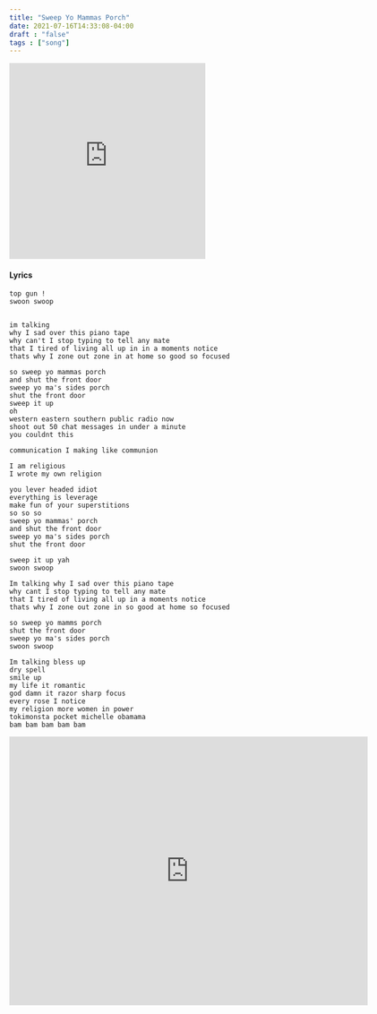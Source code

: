 ```yaml
---
title: "Sweep Yo Mammas Porch"
date: 2021-07-16T14:33:08-04:00
draft : "false"
tags : ["song"]
---
```


<iframe style="border: 0; width: 350px; height: 350px;" src="https://bandcamp.com/EmbeddedPlayer/track=3244740584/size=large/bgcol=333333/linkcol=ffffff/minimal=true/transparent=true/" seamless><a href="https://poliwat.bandcamp.com/track/sweep-yo-mammas-porch-v1">Sweep yo mammas porch v1 by POLIW.AT</a></iframe>

<!--more-->

#### Lyrics

```
top gun !
swoon swoop


im talking
why I sad over this piano tape
why can't I stop typing to tell any mate
that I tired of living all up in in a moments notice
thats why I zone out zone in at home so good so focused

so sweep yo mammas porch
and shut the front door
sweep yo ma's sides porch
shut the front door
sweep it up
oh
western eastern southern public radio now
shoot out 50 chat messages in under a minute
you couldnt this

communication I making like communion

I am religious
I wrote my own religion

you lever headed idiot
everything is leverage
make fun of your superstitions
so so so
sweep yo mammas' porch
and shut the front door
sweep yo ma's sides porch
shut the front door

sweep it up yah
swoon swoop

Im talking why I sad over this piano tape
why cant I stop typing to tell any mate
that I tired of living all up in a moments notice
thats why I zone out zone in so good at home so focused

so sweep yo mamms porch
shut the front door
sweep yo ma's sides porch
swoon swoop

Im talking bless up
dry spell
smile up
my life it romantic
god damn it razor sharp focus
every rose I notice
my religion more women in power
tokimonsta pocket michelle obamama
bam bam bam bam bam

```

<iframe src="https://archive.org/embed/sweep-yo-mammas-porch-poliw.at" width="640" height="480" frameborder="0" webkitallowfullscreen="true" mozallowfullscreen="true" allowfullscreen></iframe>

<!--
♩     Musical quarter note     &#9833;
♪     Musical eighth note      &#9834;
♫     Musical single bar note  &#9835;
♬     Musical double bar note  &#9836;
𝄪     Double sharp note                  &#119082;
𝄆     Musical Symbol Left Repeat Sign    &#x1D106;
𝄇     Musical Symbol Right Repeat Sign   &#x1D107;
𝄈     Musical Symbol Repeat Dots         &#x1D108;
𝄐     Musical Symbol Fermata             &#x1D110;
𝄑     Musical Symbol Fermata Below       &#x1D111;
𝄒     Musical Symbol Breath Mark         &#x1D112;
𝆒     Musical Symbol Crescendo           &#x1D192;
𝆓     Musical Symbol Decrescendo         &#x1D193;
𝄫     Double flat note                   &#119083;
𝄞     G clef     &#119070;
𝄢     F clef     &#119074;
𝄡     C clef     &#119073; -->
